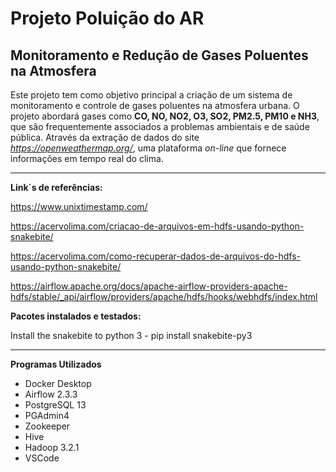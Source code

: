 # Projeto Poluição do AR

## Monitoramento e Redução de Gases Poluentes na Atmosfera

Este projeto tem como objetivo principal a criação de um sistema de monitoramento e controle de gases poluentes na atmosfera urbana. O projeto abordará gases como <B>CO, NO, NO2, O3, SO2, PM2.5, PM10 e NH3</B>, que são frequentemente associados a problemas ambientais e de saúde pública. Através da extração de dados do site <i>https://openweathermap.org/</i>, uma plataforma <i>on-line</i> que fornece informações em tempo real do clima.

<hr>

<B>Link´s de referências:</B>

https://www.unixtimestamp.com/

https://acervolima.com/criacao-de-arquivos-em-hdfs-usando-python-snakebite/

https://acervolima.com/como-recuperar-dados-de-arquivos-do-hdfs-usando-python-snakebite/

https://airflow.apache.org/docs/apache-airflow-providers-apache-hdfs/stable/_api/airflow/providers/apache/hdfs/hooks/webhdfs/index.html

<B>Pacotes instalados e testados:</B>

Install the snakebite to python 3 - pip install snakebite-py3

<hr>

<B>Programas Utilizados</B>

* Docker Desktop
* Airflow 2.3.3
* PostgreSQL 13
* PGAdmin4
* Zookeeper
* Hive
* Hadoop 3.2.1 
* VSCode